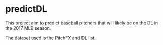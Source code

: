 # predictDL

This project aim to predict baseball pitchers that will likely be on the DL in the 2017 MLB season.  

The dataset used is the PitchFX and DL list.
